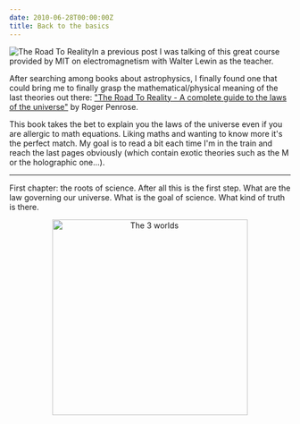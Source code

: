 ```yaml
---
date: 2010-06-28T00:00:00Z
title: Back to the basics
---
```


<img src="http://ecx.images-amazon.com/images/I/41WRZZP314L._SL500_AA300_.jpg" alt="The Road To Reality" style="float: left;" />

In a previous post I was talking of this great course provided by MIT on electromagnetism with Walter Lewin as the teacher.

After searching among books about astrophysics, I finally found one that could bring me to finally grasp the mathematical/physical meaning of the last theories out there: ["The Road To Reality - A complete guide to the laws of the universe"](http://www.amazon.com/Road-Reality-Complete-Guide-Universe/dp/0679454438) by Roger Penrose.

This book takes the bet to explain you the laws of the universe even if you are allergic to math equations. Liking maths and wanting to know more it's the perfect match. My goal is to read a bit each time I'm in the train and reach the last pages obviously (which contain exotic theories such as the M or the holographic one...).

* * *


First chapter: the roots of science. After all this is the first step. What are the law governing our universe. What is the goal of science. What kind of truth is there.

<p style="text-align: center;">
<img src="/img/back-to-the-basics/worlds.png" alt="The 3 worlds" width="350" height="350" style="float: none;" />
</p>